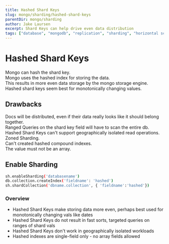 ```yaml
---
title: Hashed Shard Keys
slug: mongo/sharding/hashed-shard-keys
parentDir: mongo/sharding
author: Jake Laursen
excerpt: Shard Keys can help drive even data distribution
tags: ["database", "mongodb", "replication", "sharding", "horizontal scaling", "hashing"]
---
```


# Hashed Shard Keys

Mongo can hash the shard key.  
Mongo uses the hashed index for storing the data.  
This results in more even data storage by the mongo storage engine.  
Hashed shard keys seem best for monotonically changing values.

## Drawbacks

Docs will be distributed, even if their data really looks like it should belong together.  
Ranged Queries on the shard key field will have to scan the entire db.  
Hashed Shard Keys can't support geographically isolated read operations. Zoned Sharding.  
Can't created hashed compound indexes.  
The value must not be an array.

## Enable Sharding

```bash
sh.enableSharding('databasename')
db.collection.createIndex('fieldname': 'hashed')
sh.shardCollection('dbname.collection', { 'fieldname':'hashed'})
```

### Overview

- Hashed Shard Keys make storing data more even, perhaps best used for monotonically changing vals like dates
- Hashed Shard Keys do not result in fast sorts, targeted queries on ranges of shard vals
- Hashed Shard Keys don't work in geographically isolated workloads
- Hashed indexes are single-field only - no array fields allowed
